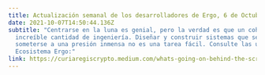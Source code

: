 ```yaml
---
title: Actualización semanal de los desarrolladores de Ergo, 6 de Octubre
date: 2021-10-07T14:50:44.136Z
subtitle: "Centrarse en la luna es genial, pero la verdad es que un cohete requiere
  increíble cantidad de ingeniería. Diseñar y construir sistemas que sean capaces de
  someterse a una presión inmensa no es una tarea fácil. Consulte las últimas actualizaciones en
  Ecosistema Ergo:"
link: https://curiaregiscrypto.medium.com/whats-going-on-behind-the-screens-ergo-weekly-dev-update-october-6th-b17b199ff142
---
```

